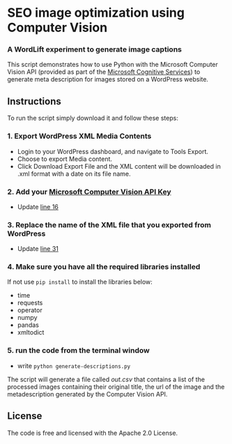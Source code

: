 # SEO image optimization using Computer Vision
### A WordLift experiment to generate image captions

This script demonstrates how to use Python with the Microsoft Computer Vision API (provided as part of the [Microsoft Cognitive Services](https://www.microsoft.com/cognitive-services)) to generate meta description for images stored on a WordPress website.

## Instructions
To run the script simply download it and follow these steps: 

### 1. Export WordPress XML Media Contents
  - Login to your WordPress dashboard, and navigate to Tools Export.
  - Choose to export Media content.
  - Click Download Export File and the XML content will be downloaded in .xml format with a date on its file name.
### 2. Add your [Microsoft Computer Vision API Key](https://www.microsoft.com/cognitive-services/en-us/computer-vision-api) 
  - Update [line 16](https://github.com/cyberandy/image-captioning/blob/f669b8ac75757f7a85ff951309ac898d7a618ee2/generate-descriptions.py#L16) 
### 3. Replace the name of the XML file that you exported from WordPress
  - Update [line 31](https://github.com/cyberandy/image-captioning/blob/dcbb1624ef5322d17f7abe07b47c90031282adeb/generate-descriptions.py#L31)
### 4. Make sure you have all the required libraries installed 
If not use `pip install` to install the libraries below: 
  - time 
  - requests
  - operator
  - numpy 
  - pandas
  - xmltodict 
### 5. run the code from the terminal window
  - write `python generate-descriptions.py` 
  
The script will generate a file called *out.csv* that contains a list of the processed images containing their original title, the url of the image and the metadescription generated by the Computer Vision API.

## License
The code is free and licensed with the Apache 2.0 License.  
